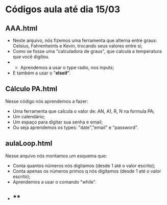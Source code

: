 # **Códigos aula até dia 15/03**
## **AAA.html**
* Neste arquivo, nós fizemos uma ferramenta que alterna entre graus: Celsius, Fahrenheints e Kevin, trocando seus valores entre si;
* Como se fosse uma "calculadora de graus", que calcula a temperatura que você digitou.
* * Aprendemos a usar o type radio, nos inputs;
* E também a usar o "**elseif**".
## **Cálculo PA.html**
Nesse código nós aprendemos a fazer:
* Uma ferramenta que calcula o valor de: AN, A1, R, N na formula PA;
* Um calendário;
* Um espaço para digitar sua senha e email;
* Ou seja aprendemos os types: "date","email" e "password".
## **aulaLoop.html**
Nesse arquivo nós montamos um esquema que:
* Conta quantos números nós digitamos (desde 1 até o valor escrito);
* Conta apenas os números primos q nós digitamos (desde 1 até o valor escrito);
* Aprendemos a usar o comando "while".
* ## **
